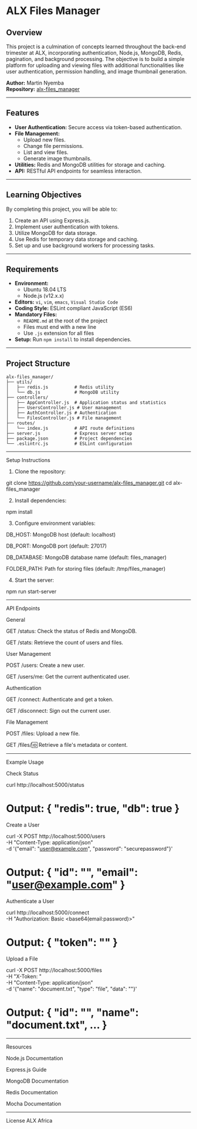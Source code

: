 # ALX Files Manager

## Overview

This project is a culmination of concepts learned throughout the back-end trimester at ALX, incorporating authentication, Node.js, MongoDB, Redis, pagination, and background processing. The objective is to build a simple platform for uploading and viewing files with additional functionalities like user authentication, permission handling, and image thumbnail generation.

**Author:** Martin Nyemba  
**Repository:** [alx-files_manager](https://github.com/martinnyemba/alx-files_manager)

---

## Features

- **User Authentication:** Secure access via token-based authentication.
- **File Management:**
  - Upload new files.
  - Change file permissions.
  - List and view files.
  - Generate image thumbnails.
- **Utilities:** Redis and MongoDB utilities for storage and caching.
- **API:** RESTful API endpoints for seamless interaction.

---

## Learning Objectives

By completing this project, you will be able to:
1. Create an API using Express.js.
2. Implement user authentication with tokens.
3. Utilize MongoDB for data storage.
4. Use Redis for temporary data storage and caching.
5. Set up and use background workers for processing tasks.

---

## Requirements

- **Environment:**
  - Ubuntu 18.04 LTS
  - Node.js (v12.x.x)
- **Editors:** `vi`, `vim`, `emacs`, `Visual Studio Code`
- **Coding Style:** ESLint compliant JavaScript (ES6)
- **Mandatory Files:**
  - `README.md` at the root of the project
  - Files must end with a new line
  - Use `.js` extension for all files
- **Setup:** Run `npm install` to install dependencies.

---

## Project Structure

```plaintext
alx-files_manager/
├── utils/
│   ├── redis.js          # Redis utility
│   └── db.js             # MongoDB utility
├── controllers/
│   ├── AppController.js  # Application status and statistics
│   ├── UsersController.js # User management
│   ├── AuthController.js # Authentication
│   └── FilesController.js # File management
├── routes/
│   └── index.js          # API route definitions
├── server.js             # Express server setup
├── package.json          # Project dependencies
└── .eslintrc.js          # ESLint configuration

```
---

Setup Instructions

1. Clone the repository:

git clone https://github.com/your-username/alx-files_manager.git
cd alx-files_manager


2. Install dependencies:

npm install


3. Configure environment variables:

DB_HOST: MongoDB host (default: localhost)

DB_PORT: MongoDB port (default: 27017)

DB_DATABASE: MongoDB database name (default: files_manager)

FOLDER_PATH: Path for storing files (default: /tmp/files_manager)



4. Start the server:

npm run start-server




---

API Endpoints

General

GET /status: Check the status of Redis and MongoDB.

GET /stats: Retrieve the count of users and files.


User Management

POST /users: Create a new user.

GET /users/me: Get the current authenticated user.


Authentication

GET /connect: Authenticate and get a token.

GET /disconnect: Sign out the current user.


File Management

POST /files: Upload a new file.

GET /files/:id: Retrieve a file's metadata or content.



---

Example Usage

Check Status

curl http://localhost:5000/status
# Output: { "redis": true, "db": true }

Create a User

curl -X POST http://localhost:5000/users \
-H "Content-Type: application/json" \
-d '{"email": "user@example.com", "password": "securepassword"}'
# Output: { "id": "<user-id>", "email": "user@example.com" }

Authenticate a User

curl http://localhost:5000/connect \
-H "Authorization: Basic <base64(email:password)>"
# Output: { "token": "<auth-token>" }

Upload a File

curl -X POST http://localhost:5000/files \
-H "X-Token: <auth-token>" \
-H "Content-Type: application/json" \
-d '{"name": "document.txt", "type": "file", "data": "<base64-encoded-data>"}'
# Output: { "id": "<file-id>", "name": "document.txt", ... }


---

Resources

Node.js Documentation

Express.js Guide

MongoDB Documentation

Redis Documentation

Mocha Documentation



---

License
ALX Africa
